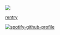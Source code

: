 
<br></br><img src="https://komarev.com/ghpvc/?username=foxiln&label=★&color=AE1413&base=1168306&style=flat">

<a href="https://rentry.co/foxilsm">rentry</a>

[![spotify-github-profile](https://spotify-github-profile.kittinanx.com/api/view?uid=18c91d6d8n0hj00cjrhw02gth&cover_image=true&theme=novatorem&show_offline=true&background_color=121212&interchange=true&bar_color=989f37&bar_color_cover=true)](https://github.com/kittinan/spotify-github-profile)
